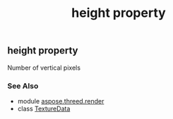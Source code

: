 ﻿---
title: height property
second_title: Aspose.3D for Python via .NET API References
description: 
type: docs
weight: 90
url: /python-net/aspose.threed.render/texturedata/height/
is_root: false
---

## height property


Number of vertical pixels

### See Also
* module [aspose.threed.render](../../)
* class [TextureData](/3d/python-net/aspose.threed.render/texturedata)
